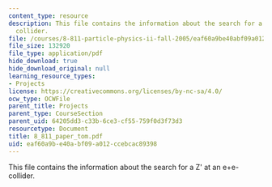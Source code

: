 ```yaml
---
content_type: resource
description: This file contains the information about the search for a Z' at an e+e-
  collider.
file: /courses/8-811-particle-physics-ii-fall-2005/eaf60a9be40abf09a012ccebcac89398_8_811_paper_tom.pdf
file_size: 132920
file_type: application/pdf
hide_download: true
hide_download_original: null
learning_resource_types:
- Projects
license: https://creativecommons.org/licenses/by-nc-sa/4.0/
ocw_type: OCWFile
parent_title: Projects
parent_type: CourseSection
parent_uid: 64205dd3-c33b-6ce3-cf55-759f0d3f73d3
resourcetype: Document
title: 8_811_paper_tom.pdf
uid: eaf60a9b-e40a-bf09-a012-ccebcac89398
---
```

This file contains the information about the search for a Z' at an e+e- collider.